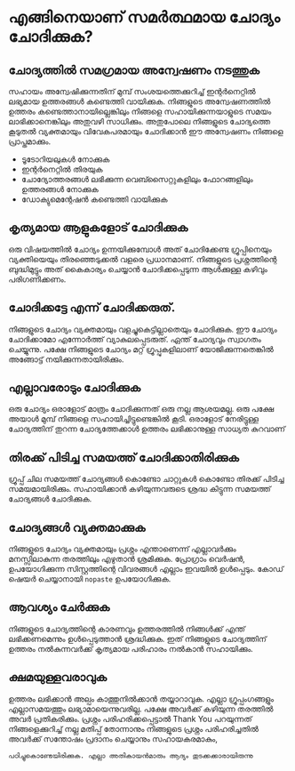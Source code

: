 # എങ്ങിനെയാണ് സമര്‍ത്ഥമായ ചോദ്യം ചോദിക്കുക?

## ചോദ്യത്തില്‍ സമഗ്രമായ അന്വേഷണം നടത്തുക
സഹായം അന്വേഷിക്കുന്നതിന് മുമ്പ് സംശയത്തെക്കുറിച്ച് ഇന്റര്‍നെറ്റില്‍ ലഭ്യമായ ഉത്തരങ്ങള്‍ കണ്ടെത്തി വായിക്കുക. നിങ്ങളുടെ അന്വേഷണത്തില്‍ ഉത്തരം കണ്ടെത്താനായില്ലെങ്കിലും നിങ്ങളെ സഹായിക്കുന്നയാളുടെ സമയം ലാഭിക്കാനെങ്കിലും അതുവഴി സാധിക്കും. അതുപോലെ നിങ്ങളുടെ ചോദ്യത്തെ കൂടുതല്‍ വ്യക്തമായും വിവേകപരമായും ചോദിക്കാന്‍ ഈ അന്വേഷണം നിങ്ങളെ പ്രാപ്തമാക്കും.

* ടൂടോറിയലുകള്‍ നോക്കുക
* ഇന്റര്‍നെറ്റില്‍ തിരയുക
* ചോദ്യോത്തരങ്ങള്‍ ലഭിക്കുന്ന വെബ്സൈറ്റുകളിലും ഫോറങ്ങളിലും ഉത്തരങ്ങള്‍ നോക്കുക 
* ഡോക്യുമെന്റേഷന്‍ കണ്ടെത്തി വായിക്കുക

## കൃത്യമായ ആളുകളോട് ചോദിക്കുക
ഒരു വിഷയത്തില്‍ ചോദ്യം ഉന്നയിക്കുമ്പോള്‍ അത് ചോദിക്കേണ്ട ഗ്രൂപ്പിനെയും വ്യക്തിയെയും തിരഞ്ഞെടുക്കല്‍ വളരെ പ്രധാനമാണ്. നിങ്ങളുടെ പ്രശ്നത്തിന്റെ ബുദ്ധിമുട്ടും അത് കൈകാര്യം ചെയ്യാന്‍ ചോദിക്കപ്പെടുന്ന ആള്‍ക്കുള്ള കഴിവും പരിഗണിക്കണം.

## ചോദിക്കട്ടേ എന്ന് ചോദിക്കരുത്.
നിങ്ങളുടെ ചോദ്യം വ്യക്തമായും വളച്ചുകെട്ടില്ലാതെയും ചോദിക്കുക. ഈ ചോദ്യം ചോദിക്കാമോ എന്നോര്‍ത്ത് വ്യാകുലപ്പെടരുത്. ഏന്ത് ചോദ്യവും സ്വാഗതം ചെയ്യുന്നു. പക്ഷേ നിങ്ങളുടെ ചോദ്യം മറ്റ് ഗ്രൂപ്പുകളിലാണ് യോജിക്കുന്നതെങ്കില്‍ അങ്ങോട്ട് നയിക്കുന്നതായിരിക്കും.

## എല്ലാവരോടും ചോദിക്കുക
ഒരു ചോദ്യം ഒരാളോട് മാത്രം ചോദിക്കുന്നത് ഒരു നല്ല ആശയമല്ല. ഒരു പക്ഷേ അയാള്‍ മുമ്പ് നിങ്ങളെ സഹായിച്ചിട്ടുണ്ടെങ്കില്‍ കൂടി. ഒരാളോട് നേരിട്ടുള്ള ചോദ്യത്തിന് തുറന്ന ചോദ്യത്തേക്കാള്‍ ഉത്തരം ലഭിക്കാനുള്ള സാധ്യത കുറവാണ്

## തിരക്ക് പിടിച്ച സമയത്ത് ചോദിക്കാതിരിക്കുക
ഗ്രൂപ്പ് ചില സമയത്ത് ചോദ്യങ്ങള്‍ കൊണ്ടോ ചാറ്റുകള്‍ കൊണ്ടോ തിരക്ക് പിടിച്ച സമയമായിരിക്കും. സഹായിക്കാന്‍ കഴിയുന്നവരുടെ ശ്രദ്ധ കിട്ടുന്ന സമയത്ത് ചോദ്യങ്ങള്‍ ചോദിക്കുക.

## ചോദ്യങ്ങള്‍ വ്യക്തമാക്കുക
നിങ്ങളുടെ ചോദ്യം വ്യക്തമായും പ്രശ്നം എന്താണെന്ന് എല്ലാവര്‍ക്കും മനസ്സിലാകുന്ന തരത്തിലും എഴുതാന്‍ ശ്രമിക്കുക. പ്രോഗ്രാം വെര്‍ഷന്‍, ഉപയോഗിക്കുന്ന സിസ്റ്റത്തിന്റെ വിവരങ്ങള്‍ എല്ലാം ഇവയില്‍ ഉള്‍പ്പെടും. കോഡ് ഷെയര്‍ ചെയ്യാനായി `nopaste` ഉപയോഗിക്കുക.

## ആവശ്യം ചേര്‍ക്കുക
നിങ്ങളുടെ ചോദ്യത്തിന്റെ കാരണവും  ഉത്തരത്തില്‍ നിങ്ങള്‍ക്ക് എന്ത് ലഭിക്കണമെന്നും ഉള്‍പ്പെടുത്താന്‍ ശ്രദ്ധിക്കുക. ഇത് നിങ്ങളുടെ ചോദ്യത്തിന് ഉത്തരം നല്‍കുന്നവര്‍ക്ക് കൃത്യമായ പരിഹാരം നല്‍കാന്‍ സഹായിക്കും.

## ക്ഷമയുള്ളവരാവുക
ഉത്തരം ലഭിക്കാന്‍ അല്പം കാത്തുനില്‍ക്കാന്‍ തയ്യാറാവുക. എല്ലാ ഗ്രൂപ്പംഗങ്ങളും എല്ലാസമയത്തും ലഭ്യാമായെന്നുവരില്ല. പക്ഷേ അവര്‍ക്ക് കഴിയുന്ന തരത്തില്‍ അവര്‍ പ്രതികരിക്കും. പ്രശ്നം പരിഹരിക്കപ്പെട്ടാല്‍  Thank You പറയുന്നത് നിങ്ങളെക്കുറിച്ച് നല്ല മതിപ്പ് തോന്നാനും നിങ്ങളുടെ പ്രശ്നം പരിഹരിച്ചതില്‍ അവര്‍ക്ക് സന്തോഷം പ്രദാനം ചെയ്യാനും സഹായകരമാകും,

`പഠിച്ചുകൊണ്ടേയിരിക്കുക. എല്ലാ അതികായന്‍മാരും ആദ്യം തുടക്കക്കാരായിരുന്നു`




